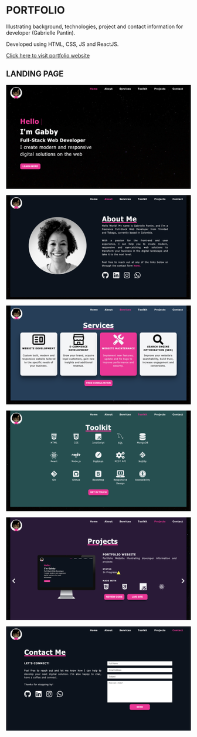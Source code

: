 # PORTFOLIO
Illustrating background, technologies, project and contact information for developer (Gabrielle Pantin). 

Developed using HTML, CSS, JS and ReactJS.

[Click here to visit portfolio website](https://unruffled-bassi-4d7a55.netlify.app/)

## LANDING PAGE

![](src/assets/img/readme1.png)

![](src/assets/img/readme2.png)

![](src/assets/img/readme3.png)

![](src/assets/img/readme4.png)

![](src/assets/img/readme5.png)

![](src/assets/img/readme6.png)
